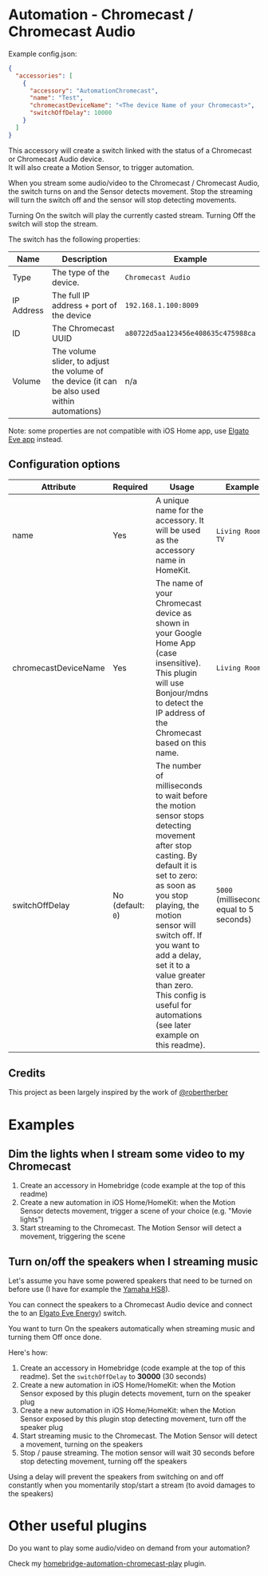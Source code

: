 
# Automation - Chromecast / Chromecast Audio  
  
Example config.json:  
  
```json
{
  "accessories": [
    {
      "accessory": "AutomationChromecast",
      "name": "Test",
      "chromecastDeviceName": "<The device Name of your Chromecast>",
      "switchOffDelay": 10000
    }
  ]
}
```
  
This accessory will create a switch linked with the status of a Chromecast or Chromecast Audio device.  
It will also create a Motion Sensor, to trigger automation.  
  
When you stream some audio/video to the Chromecast / Chromecast Audio, the switch turns on and the Sensor detects movement. Stop the streaming will turn the switch off and the sensor will stop detecting movements.  
  
Turning On the switch will play the currently casted stream. Turning Off the switch will stop the stream.  

The switch has the following properties:

| Name | Description | Example |
|------|-------------|---------|
| Type | The type of the device. | `Chromecast Audio` |
| IP Address | The full IP address + port of the device | `192.168.1.100:8009` |
| ID | The Chromecast UUID | `a80722d5aa123456e408635c475988ca` |
| Volume | The volume slider, to adjust the volume of the device (it can be also used within automations) | n/a | 

Note: some properties are not compatible with iOS Home app, use [Elgato Eve app](https://itunes.apple.com/us/app/elgato-eve/id917695792?mt=8) instead.
  
## Configuration options  
  
| Attribute | Required | Usage | Example |
|-----------|----------|-------|---------|
| name | Yes | A unique name for the accessory. It will be used as the accessory name in HomeKit. | `Living Room TV` |
| chromecastDeviceName | Yes | The name of your Chromecast device as shown in your Google Home App (case insensitive). This plugin will use Bonjour/mdns to detect the IP address of the Chromecast based on this name. | `Living Room` |
| switchOffDelay | No (default: `0`) | The number of milliseconds to wait before the motion sensor stops detecting movement after stop casting. By default it is set to zero: as soon as you stop playing, the motion sensor will switch off. If you want to add a delay, set it to a value greater than zero. This config is useful for automations (see later example on this readme). | `5000` (milliseconds, equal to 5 seconds) |

## Credits
This project as been largely inspired by the work of [@robertherber](https://bitbucket.org/robertherber/homebridge-chromecast/src)  


# Examples
## Dim the lights when I stream some video to my Chromecast  
1. Create an accessory in Homebridge (code example at the top of this readme)  
2. Create a new automation in iOS Home/HomeKit: when the Motion Sensor detects movement, trigger a scene of your choice (e.g. "Movie lights")  
3. Start streaming to the Chromecast. The Motion Sensor will detect a movement, triggering the scene  


## Turn on/off the speakers when I streaming music
Let's assume you have some powered speakers that need to be turned on before use (I have for example the [Yamaha HS8](https://usa.yamaha.com/products/proaudio/speakers/hs_series/index.html)). 

You can connect the speakers to a Chromecast Audio device and connect the to an [Elgato Eve Energy](https://www.elgato.com/en/eve/eve-energy)) switch.

You want to turn On the speakers automatically when streaming music and turning them Off once done.

Here's how:
1. Create an accessory in Homebridge (code example at the top of this readme). Set the `switchOffDelay` to **30000** (30 seconds)  
2. Create a new automation in iOS Home/HomeKit: when the Motion Sensor exposed by this plugin detects movement, turn on the speaker plug
3. Create a new automation in iOS Home/HomeKit: when the Motion Sensor exposed by this plugin stop detecting movement, turn off the speaker plug
4. Start streaming music to the Chromecast. The Motion Sensor will detect a movement, turning on the speakers  
5. Stop / pause streaming. The motion sensor will wait 30 seconds before stop detecting movement, turning off the speakers  
  
Using a delay will prevent the speakers from switching on and off constantly when you momentarily stop/start a stream (to avoid damages to the speakers)

# Other useful plugins
Do you want to play some audio/video on demand from your automation? 

Check my [homebridge-automation-chromecast-play](https://github.com/paolotremadio/homebridge-automation-chromecast-play) plugin.